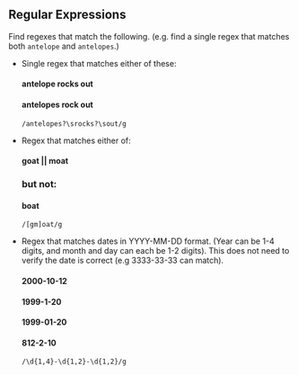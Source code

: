 ## Regular Expressions

Find regexes that match the following. (e.g. find a single regex that matches
both `antelope` and `antelopes`.)

* Single regex that matches either of these:

    #### antelope rocks out 
    #### antelopes rock out
    `/antelopes?\srocks?\sout/g`

* Regex that matches either of:
    
   #### goat || moat

  ### but not:

   #### boat
   `/[gm]oat/g`

* Regex that matches dates in YYYY-MM-DD format. (Year can be 1-4 digits, and
  month and day can each be 1-2 digits). This does not need to verify the date
  is correct (e.g 3333-33-33 can match).

  #### 2000-10-12
  #### 1999-1-20
  #### 1999-01-20
  #### 812-2-10
  
  `/\d{1,4}-\d{1,2}-\d{1,2}/g`